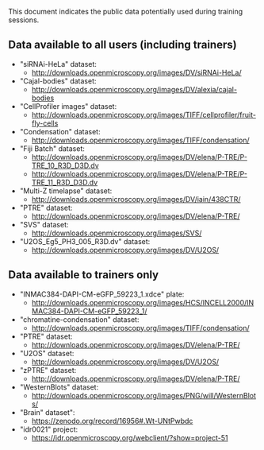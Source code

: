 This document indicates the public data potentially used during
training sessions.

Data available to all users (including trainers)
------------------------------------------------

- "siRNAi-HeLa" dataset:
   * http://downloads.openmicroscopy.org/images/DV/siRNAi-HeLa/
- "Cajal-bodies" dataset:
   * http://downloads.openmicroscopy.org/images/DV/alexia/cajal-bodies
- "CellProfiler images" dataset:
   * http://downloads.openmicroscopy.org/images/TIFF/cellprofiler/fruit-fly-cells
- "Condensation" dataset:
   * http://downloads.openmicroscopy.org/images/TIFF/condensation/
- "Fiji Batch" dataset:
   * http://downloads.openmicroscopy.org/images/DV/elena/P-TRE/P-TRE_10_R3D_D3D.dv 
   * http://downloads.openmicroscopy.org/images/DV/elena/P-TRE/P-TRE_11_R3D_D3D.dv
- "Multi-Z timelapse" dataset:
   * http://downloads.openmicroscopy.org/images/DV/iain/438CTR/
- "PTRE" dataset:
   * http://downloads.openmicroscopy.org/images/DV/elena/P-TRE/
- "SVS" dataset:
   * http://downloads.openmicroscopy.org/images/SVS/
- "U2OS_Eg5_PH3_005_R3D.dv" dataset:
   * http://downloads.openmicroscopy.org/images/DV/U2OS/


Data available to trainers only
-------------------------------

- "INMAC384-DAPI-CM-eGFP_59223_1.xdce" plate:
   * http://downloads.openmicroscopy.org/images/HCS/INCELL2000/INMAC384-DAPI-CM-eGFP_59223_1/
- "chromatine-condensation" dataset:
   * http://downloads.openmicroscopy.org/images/TIFF/condensation/
- "PTRE" dataset:
    * http://downloads.openmicroscopy.org/images/DV/elena/P-TRE/
- "U2OS" dataset:
   * http://downloads.openmicroscopy.org/images/DV/U2OS/
- "zPTRE" dataset:
    * http://downloads.openmicroscopy.org/images/DV/elena/P-TRE/
- "WesternBlots" dataset:
    * http://downloads.openmicroscopy.org/images/PNG/will/WesternBlots/
- "Brain" dataset":
    * https://zenodo.org/record/16956#.Wt-UNtPwbdc
- "idr0021" project:
    * https://idr.openmicroscopy.org/webclient/?show=project-51


